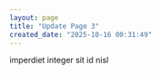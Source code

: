 ```yaml
---
layout: page
title: "Update Page 3"
created_date: "2025-10-16 00:31:49"
---
```


imperdiet integer sit id nisl 
